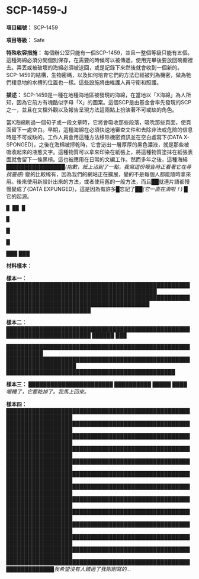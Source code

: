 # SCP-1459-J
                        


**項目編號：** SCP-1459

**項目等級：** Safe

**特殊收容措施：** 每個辦公室只能有一個SCP-1459，並且一整個等級只能有五個。這種海綿必須分開個別保存，在需要的時候可以被傳遞，使用完畢後要放回碗櫥裡去。弄丟或被破壞的海綿必須被送回，或是記錄下來然後就會收到一個新的。SCP-1459的結構，生物密碼，以及如何培育它們的方法已經被列為機密，做為牠們棲息地的水槽的位置也一樣。這些設施將由維護人員守衛和照護。

**描述：** SCP-1459是一種在地種海地區被發現的海綿，在當地以「X海綿」為人所知，因為它前方有塊酷似字母「X」的圖案。這個SCP是由基金會率先發現的SCP之一，並且在文檔外觀以及報告呈現方法這兩點上扮演著不可或缺的角色。

當X海綿刷過一個句子或一段文章時，它將會吸收那些段落，吸吮那些頁面，使頁面留下一處空白。早期，這種海綿在必須快速地審查文件和去除非法或危險的信息時是不可或缺的。工作人員會用這種方法移除機密資訊並在空白處寫下{DATA X-SPONGED}，之後在海棉被擰乾時，它會泌出一層厚厚的黑色濃液，就是那些被吸收起來的液態文字。這種物質可以拿來印染在紙張上，將這種物質塗抹在紙張表面就會留下一條黑槓。這也被應用在日常的文編工作。然而多年之後，這種海綿████████████████*(抱歉，紙上沾到了一點，我寫這份報告時正看著它在尋找靈感)*  變的比較稀有，因為我們的網站正在擴展，變的不是每個人都能隨時拿來用。後來使用新設計出來的方法，或者使用舊的一般方法，而且██就連片語都慢慢變成了{DATA EXPUNGED}，這是因為有許多█忘記了██*(它一直在滴啦！)*  █它的起源。

<tt>&#9608; &#9608;&#9608; &#9608;</tt>

<tt>&#9608;</tt>

█

█

███
███

**材料樣本：** 

**樣本一：** ███████████████████████████████████████████████████████████████████████████████████████████
█████████████████████████████████████████████████████████████████████████████████████████
███████████████████████

**樣本二：** ██████████████████████████████████████████████████
███████████████████████
██████
███

████████████████████████████████████████████████████████████
█████████████████████████████████████████████████████████████████████
██████████████████████████████████████████████

**樣本三：** ███████████████████████ ██████████ █████ ████ *喔糟了，它要乾掉了。我馬上回來。* 

**樣本四：** ████████████████████████████████████████████████████████████████████
████████████████████████████████████████████████████████████████████
████████████████████████████████████████████████████████████████████
████████████████████████████████████████████████████████████████████
████████████████████████████████████████████████████████████████████
████████████████████████████████████████████████████████████████████
████████████████████████████████████████████████████████████████████
████████████████████████████████████████████████████████████████████
████████████████████████████████████████████████████████████████████
████████████████████████████████████████████████████████████████████
████████████████████████████████████████████████████████████████████
████████████████████████████████████████████████████████████████████
███████████████████████████████████████████████████████████████*我希望沒有人錯過了我剛剛寫的…* 



                    